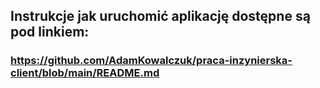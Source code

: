 ## Instrukcje jak uruchomić aplikację dostępne są pod linkiem:
### https://github.com/AdamKowalczuk/praca-inzynierska-client/blob/main/README.md

